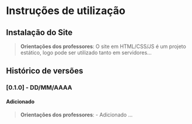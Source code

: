 # Instruções de utilização

## Instalação do Site

> **Orientações dos professores**: O site em HTML/CSS/JS é um projeto estático, logo pode ser utilizado tanto em servidores...

## Histórico de versões

### [0.1.0] - DD/MM/AAAA

#### Adicionado

> **Orientações dos professores**: - Adicionado ...
